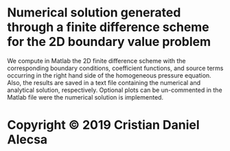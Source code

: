 # Numerical solution generated through a finite difference scheme for the 2D boundary value problem

We compute in Matlab the 2D finite difference scheme with the corresponding boundary conditions, coefficient functions, and source
terms occurring in the right hand side of the homogeneous pressure equation. 
Also, the results are saved in a text file containing the numerical and analytical solution, respectively. 
Optional plots can be un-commented in the Matlab file were the numerical solution is implemented.



# Copyright © 2019 Cristian Daniel Alecsa
